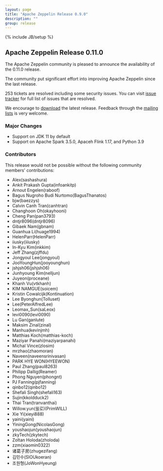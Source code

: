 ```yaml
---
layout: page
title: "Apache Zeppelin Release 0.9.0"
description: ""
group: release
---
```

<!--
Licensed under the Apache License, Version 2.0 (the "License");
you may not use this file except in compliance with the License.
You may obtain a copy of the License at

http://www.apache.org/licenses/LICENSE-2.0

Unless required by applicable law or agreed to in writing, software
distributed under the License is distributed on an "AS IS" BASIS,
WITHOUT WARRANTIES OR CONDITIONS OF ANY KIND, either express or implied.
See the License for the specific language governing permissions and
limitations under the License.
-->
{% include JB/setup %}

## Apache Zeppelin Release 0.11.0

The Apache Zeppelin community is pleased to announce the availability of the 0.11.0 release.

The community put significant effort into improving Apache Zeppelin since the last release.

253 tickets are resolved including some security issues. You can visit [issue tracker](https://issues.apache.org/jira/secure/ReleaseNote.jspa?projectId=12316221&version=12350539) for full list of issues that are resolved.

We encourage to [download](../../download.html) the latest release. Feedback through the [mailing lists](../../community.html) is very welcome.

### Major Changes

- Support on JDK 11 by default
- Support on Apache Spark 3.5.0, Apaceh Flink 1.17, and Python 3.9

### Contributors

This release would not be possible without the following community members' contributions:

- Alex(sashashura)
- Ankit Prakash Gupta(infoankitp)
- Arnout Engelen(raboof)
- Bagus Nugroho Budi Nurtomo(BagusThanatos)
- bjw(baezzys)
- Calvin Canh Tran(canhtran)
- Changhoon Oh(okayhooni)
- Cheng Pan(pan3793)
- dntjr8096(dntjr8096)
- Gibaek Nam(gbnam)
- Guanhua Li(huage1994)
- HelenParr(HelenParr)
- iiusky(iiiusky)
- In-Kyu Kim(inkkim)
- Jeff Zhang(zjffdu)
- Jongyoul Lee(jongyoul)
- JooYoungHun(jooyounghun)
- jshjsh06(jshjsh06)
- Junhyoung Kim(nelljun)
- Juyeon(proceane)
- Khanh Vu(vtkhanh)
- KIM NAMGUE(soicem)
- Kristin Cowalcijk(Kontinuation)
- Lee Byonghun(Tolluset)
- Lee(PeterAlfredLee)
- Leomax_Sun(saLeox)
- levi0090(levi0090)
- Lu Gan(ganlute)
- Maksim Zinal(zinal)
- Manhua(kevinjmh)
- Matthias Koch(matthias-koch)
- Maziyar Panahi(maziyarpanahi)
- Michal Vince(zlosim)
- mrzhao(zhaomoran)
- Naveen(naveensrinivasan)
- PARK HYE WON(HYEEWON)
- Paul Zhang(paul8263)
- Philipp Dallig(Reamer)
- Phong Nguyen(phongnt)
- PJ Fanning(pjfanning)
- qinbo12(qinbo12)
- Shefali Singh(shefali163)
- Sujin(kkoldduck2)
- Thai Tran(tranvanthai)
- Willow.yun(윌로)(PrimWILL)
- Xie Yi(xieyi888)
- yaini(yaini)
- YiningGong(NicolasGong)
- youshaojun(youshaojun)
- zkyTech(zkytech)
- Zoltan Holoda(zholoda)
- zzm(xiaomin0322)
- 诸葛子房(zhugezifang)
- 김민수(SIOUkoeran)
- 조원형(JoWonHyeung)
